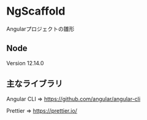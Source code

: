 # NgScaffold

Angularプロジェクトの雛形

## Node
Version 12.14.0

## 主なライブラリ
Angular CLI => https://github.com/angular/angular-cli

Prettier => https://prettier.io/
